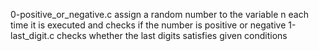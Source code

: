 0-positive_or_negative.c assign a random number to the variable n each time it is executed and checks if the number is positive or negative
1-last_digit.c checks whether the last digits satisfies given conditions
